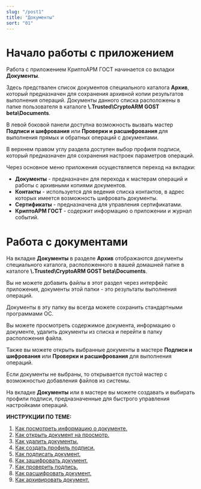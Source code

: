 ```yaml
---
slug: "/post1"
title: "Документы"
sort: "01"
---
```

# Начало работы c приложением
Работа с приложением КриптоАРМ ГОСТ начинается со вкладки **Документы**.

Здесь предствален список документов специального каталога **Архив**, который предназначен для сохранения архивной копии результатов выполнения операций.
Документы данного списка расположены в папке пользователя в каталоге **\\.Trusted\CryptoARM GOST beta\Documents**.

В левой боковой панели доступна возможность вызвать мастер  **Подписи и шифрования** или **Проверки и расшифрования** для выполнения прямых и обратных операций с документами.

В верхнем правом углу раздела доступен выбор профиля подписи, который предназначен для сохранения настроек параметров операций. 

Через основное меню приложения осуществляется переход на вкладки:

- **Документы** - предназначен для перехода к мастерам операций и работы с архивными копиями документов.
- **Контакты** - используется для ведения списка контактов, в адрес которых имеется возможность шифровать документы.
- **Сертификаты** - предназначена для управления сертификатами.
- **КриптоАРМ ГОСТ** - содержит информацию о приложении и журнал событий.

# Работа с документами

На вкладке **Документы** в разделе **Архив** отображаются документы специального каталога, расположенного в вашей домашней папке в каталоге **\\.Trusted\CryptoARM GOST beta\Documents**.

Вы не можете добавить файлы в этот раздел через интерфейс приложения, документы этой папки - это результаты выполнения операций.

Документы в эту папку вы всегда можете сохранить стандартными программами ОС.

Вы можете просмотреть содержимое документа, информацию о документе, удалить документы из списка и перейти в папку расположения файла.

Также вы можете открыть выбранные документы в мастере **Подписи и шифрования** или **Проверки и расшифрования** для выполнения операций.

Если документы не выбраны, то открывается пустой мастер с возможностью добавления файлов из системы.

На вкладке **Документы** или в мастере вы можете создавать и выбирать профили подписи, предназначенные для быстрого управления настройками операций. 

 **ИНСТРУКЦИИ ПО ТЕМЕ:**  
1. [Как посмотреть информацию о документе.](https://docs.cryptoarm.ru/v3.0-Beta/004-documents/view-docs-info)  
2. [Как открыть документ на просмотр.](https://docs.cryptoarm.ru/v3.0-Beta/004-documents/open-doc)  
3. [Как удалить документы.](https://docs.cryptoarm.ru/v3.0-Beta/004-documents/delete-docs)  
4. [Как создать профиль подписи.](https://docs.cryptoarm.ru/v3.0-Beta/004-documents/create-profile)    
5. [Как подписать документ.](https://docs.cryptoarm.ru/v3.0-Beta/004-documents/sing)  
6. [Как зашифровать документ.](https://docs.cryptoarm.ru/v3.0-Beta/004-documents/cipher)  
7. [Как проверить подпись.](https://docs.cryptoarm.ru/v3.0-Beta/004-documents/verify)  
8. [Как расшифровать документ.](https://docs.cryptoarm.ru/v3.0-Beta/004-documents/decrypt)  
9. [Как архивировать документ.](https://docs.cryptoarm.ru/v3.0-Beta/004-documents/archive)  